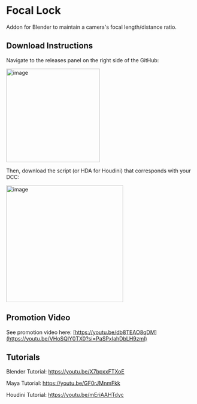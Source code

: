 # Focal Lock
Addon for Blender to maintain a camera's focal length/distance ratio.

## Download Instructions
Navigate to the releases panel on the right side of the GitHub:

<img width="250" alt="image" src="https://github.com/microMuffin/Focal_Lock/assets/12112399/cb054ecb-e07e-480c-8386-921e80a56972">

Then, download the script (or HDA for Houdini) that corresponds with your DCC:

<img width="312" alt="image" src="https://github.com/microMuffin/Focal_Lock/assets/12112399/8f9136fa-2cd6-4c18-99e0-5536536c2a24">


## Promotion Video
See promotion video here: [https://youtu.be/db8TEAO8qDM](https://youtu.be/VHoSQlY0TX0?si=PaSPxIahDbLH9zml)


## Tutorials
Blender Tutorial: https://youtu.be/X7bpxxFTXoE

Maya Tutorial: https://youtu.be/GF0rJMnmFkk

Houdini Tutorial: https://youtu.be/mEriAAHTdyc
